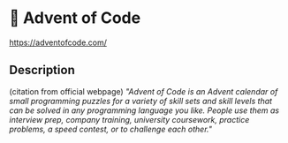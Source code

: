 # 🎄 Advent of Code
https://adventofcode.com/

## Description
(citation from official webpage)
*"Advent of Code is an Advent calendar of small programming puzzles for a variety of skill sets and skill levels that can be solved in any programming language you like. People use them as interview prep, company training, university coursework, practice problems, a speed contest, or to challenge each other."*
